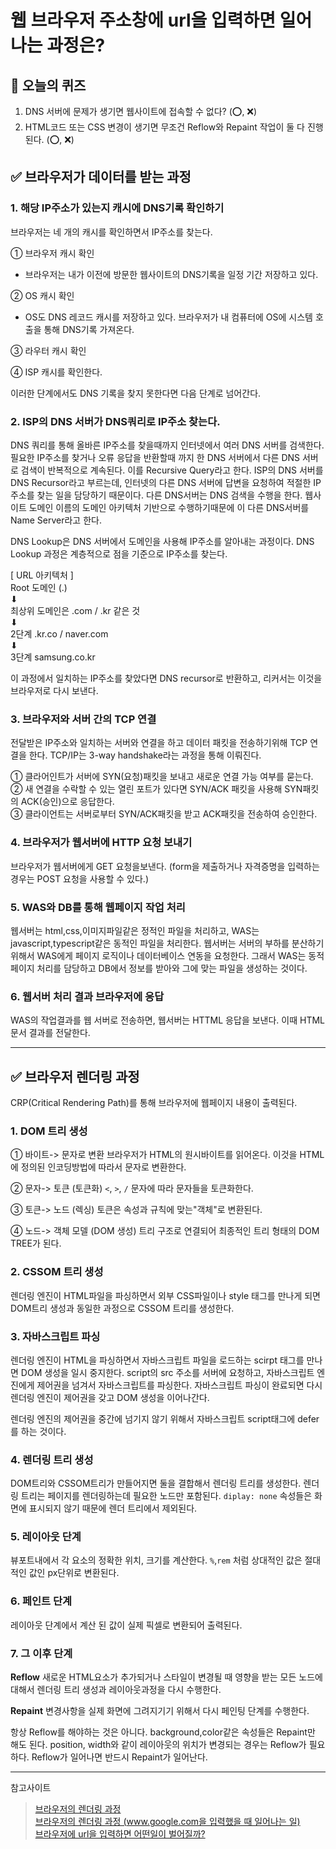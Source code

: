 # 웹 브라우저 주소창에 url을 입력하면 일어나는 과정은?

## 💌 오늘의 퀴즈 
1.  DNS 서버에 문제가 생기면 웹사이트에 접속할 수 없다? (⭕, ❌)
2.  HTML코드 또는 CSS 변경이 생기면 무조건 Reflow와 Repaint 작업이 둘 다 진행된다. (⭕, ❌)

## ✅ 브라우저가 데이터를 받는 과정 

### 1. 해당 IP주소가 있는지 캐시에 DNS기록 확인하기

브라우저는 네 개의 캐시를 확인하면서 IP주소를 찾는다. 

① 브라우저 캐시 확인
 - 브라우저는 내가 이전에 방문한 웹사이트의 DNS기록을 일정 기간 저장하고 있다.

② OS 캐시 확인
 - OS도 DNS 레코드 캐시를 저장하고 있다. 브라우저가 내 컴퓨터에 OS에 시스템 호출을 통해
 DNS기록 가져온다.

③ 라우터 캐시 확인

④ ISP 캐시를 확인한다. 

이러한 단계에서도 DNS 기록을 찾지 못한다면 다음 단계로 넘어간다. 

### 2. ISP의 DNS 서버가 DNS쿼리로 IP주소 찾는다. 

DNS 쿼리를 통해 올바른 IP주소를 찾을때까지 인터넷에서 여러 DNS 서버를 검색한다. 필요한 IP주소를 찾거나 오류 응답을 반환할때 까지 한 DNS 서버에서 다른 DNS 서버로 검색이 반복적으로 계속된다. 이를 Recursive Query라고 한다. 
ISP의 DNS 서버를 DNS Recursor라고 부르는데, 인터넷의 다른 DNS 서버에 답변을 요청하여 적절한 IP주소를 찾는 일을 담당하기 때문이다. 다른 DNS서버는 DNS 검색을 수행을 한다. 웹사이트 도메인 이름의 도메인 아키텍처 기반으로 수행하기때문에 이 다른 DNS서버를 Name Server라고 한다. 


DNS Lookup은 DNS 서버에서 도메인을 사용해 IP주소를 알아내는 과정이다. DNS Lookup 과정은 계층적으로 점을 기준으로 IP주소를 찾는다. 

[ URL 아키텍처 ]<BR>
Root 도메인 (.)<BR>
	   ⬇<BR>
최상위 도메인은 .com / .kr 같은 것<BR>
       ⬇<BR>
2단계 .kr.co / naver.com<BR>
		  ⬇<BR>
3단계 samsung.co.kr<BR>

이 과정에서 일치하는 IP주소를 찾았다면 DNS recursor로 반환하고, 리커서는 이것을 브라우저로 다시 보낸다. 


### 3. 브라우저와 서버 간의 TCP 연결

전달받은 IP주소와 일치하는 서버와 연결을 하고 데이터 패킷을 전송하기위해 TCP 연결을 한다. TCP/IP는 3-way handshake라는 과정을 통해 이뤄진다. 

① 클라어인트가 서버에 SYN(요청)패킷을 보내고 새로운 연결 가능 여부를 묻는다.<BR>
② 새 연결을 수락할 수 있는 열린 포트가 있다면 SYN/ACK 패킷을 사용해 SYN패킷의 ACK(승인)으로 응답한다.<BR>
③ 클라이언트는 서버로부터 SYN/ACK패킷을 받고 ACK패킷을 전송하여 승인한다.<bR>

### 4. 브라우저가 웹서버에 HTTP 요청 보내기 

브라우저가 웹서버에게 GET 요청을보낸다. (form을 제출하거나 자격증명을 입력하는 경우는 POST 요청을 사용할 수 있다.)

### 5. WAS와 DB를 통해 웹페이지 작업 처리

웹서버는 html,css,이미지파일같은 정적인 파일을 처리하고, WAS는 javascript,typescript같은 동적인 파일을 처리한다. 웹서버는 서버의 부하를 분산하기 위해서 WAS에게 페이지 로직이나 데이터베이스 연동을 요청한다. 그래서 WAS는 동적 페이지 처리를 담당하고 DB에서 정보를 받아와 그에 맞는 파일을 생성하는 것이다.

### 6. 웹서버 처리 결과 브라우저에 응답

WAS의 작업결과를 웹 서버로 전송하면, 웹서버는 HTTML 응답을 보낸다. 이때 HTML 문서 결과를 전달한다. 


-------

## ✅ 브라우저 렌더링 과정

CRP(Critical Rendering Path)를 통해 브라우저에 웹페이지 내용이 출력된다. 

### 1. DOM 트리 생성

① 바이트-> 문자로 변환 
브라우저가 HTML의 원시바이트를 읽어온다. 이것을 HTML에 정의된 인코딩방법에 따라서 문자로 변환한다.

② 문자-> 토큰 (토큰화)
`<`, `>`, `/` 문자에 따라 문자들을 토큰화한다.

③ 토큰-> 노드 (렉싱)
토큰은 속성과 규칙에 맞는"객체"로 변환된다. 

④ 노드-> 객체 모델 (DOM 생성)
트리 구조로 연결되어 최종적인 트리 형태의 DOM TREE가 된다.

### 2. CSSOM 트리 생성

렌더링 엔진이 HTML파일을 파싱하면서 외부 CSS파일이나 style 태그를 만나게 되면 DOM트리 생성과 동일한 과정으로 CSSOM 트리를 생성한다. 

### 3. 자바스크립트 파싱

렌더링 엔진이 HTML을 파싱하면서 자바스크립트 파일을 로드하는 scirpt 태그를 만나면 DOM 생성을 일시 중지한다. script의 src 주소를 서버에 요청하고, 자바스크립트 엔진에게 제어권을 넘겨서 자바스크립트를 파싱한다. 자바스크립트 파싱이 완료되면 다시 렌더링 엔진이 제어권을 갖고 DOM 생성을 이어나간다. 

렌더링 엔진의 제어권을 중간에 넘기지 않기 위해서 자바스크립트 script태그에 defer를 하는 것이다. 

### 4. 렌더링 트리 생성

DOM트리와 CSSOM트리가 만들어지면 둘을 결합해서 렌더링 트리를 생성한다. 렌더링 트리는 페이지를 렌더링하는데 필요한 노드만 포함된다. `diplay: none` 속성들은 화면에 표시되지 않기 때문에 렌더 트리에서 제외된다. 

### 5. 레이아웃 단계

뷰포트내에서 각 요소의 정확한 위치, 크기를 계산한다. `%`,`rem` 처럼 상대적인 값은 절대적인 값인 px단위로 변환된다. 

### 6. 페인트 단계 
레이아웃 단계에서 계산 된 값이 실제 픽셀로 변환되어 출력된다. 

### 7. 그 이후 단계

**Reflow**
새로운 HTML요소가 추가되거나 스타일이 변경될 때 영향을 받는 모든 노드에 대해서 렌더링 트리 생성과 레이아웃과정을 다시 수행한다. 

**Repaint** 
변경사항을 실제 화면에 그려지기기 위해서 다시 페인팅 단계를 수행한다. 

항상 Reflow를 해야하는 것은 아니다. background,color같은 속성들은 Repaint만 해도 된다. 
position, width와 같이 레이아웃의 위치가 변경되는 경우는 Reflow가 필요하다. Reflow가 일어나면 반드시 Repaint가 일어난다. 

---
참고사이트
>[브라우저의 렌더링 과정](https://medium.com/%EA%B0%9C%EB%B0%9C%EC%9E%90%EC%9D%98%ED%92%88%EA%B2%A9/%EB%B8%8C%EB%9D%BC%EC%9A%B0%EC%A0%80%EC%9D%98-%EB%A0%8C%EB%8D%94%EB%A7%81-%EA%B3%BC%EC%A0%95-5c01c4158ce
) <br>
>[브라우저의 렌더링 과정 (www.google.com을 입력했을 때 일어나는 일)](https://velog.io/@sunohvoiin/%EB%B8%8C%EB%9D%BC%EC%9A%B0%EC%A0%80%EC%9D%98-%EB%A0%8C%EB%8D%94%EB%A7%81-%EA%B3%BC%EC%A0%95-www.google.com%EC%9D%84-%EC%9E%85%EB%A0%A5%ED%96%88%EC%9D%84-%EB%95%8C-%EC%9D%BC%EC%96%B4%EB%82%98%EB%8A%94-%EC%9D%BC)<br>
>[브라우저에 url을 입력하면 어떤일이 벌어질까?](https://velog.io/@khy226/%EB%B8%8C%EB%9D%BC%EC%9A%B0%EC%A0%80%EC%97%90-url%EC%9D%84-%EC%9E%85%EB%A0%A5%ED%95%98%EB%A9%B4-%EC%96%B4%EB%96%A4%EC%9D%BC%EC%9D%B4-%EB%B2%8C%EC%96%B4%EC%A7%88%EA%B9%8C)


